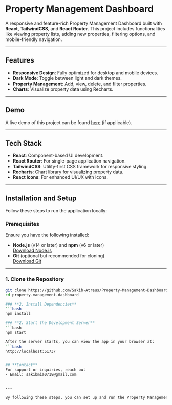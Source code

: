 # **Property Management Dashboard**

A responsive and feature-rich Property Management Dashboard built with **React**, **TailwindCSS**, and **React Router**. This project includes functionalities like viewing property lists, adding new properties, filtering options, and mobile-friendly navigation.

---

## **Features**

- **Responsive Design**: Fully optimized for desktop and mobile devices.
- **Dark Mode**: Toggle between light and dark themes.
- **Property Management**: Add, view, delete, and filter properties.
- **Charts**: Visualize property data using Recharts.

---

## **Demo**

A live demo of this project can be found [here](#) (if applicable).

---

## **Tech Stack**

- **React**: Component-based UI development.
- **React Router**: For single-page application navigation.
- **TailwindCSS**: Utility-first CSS framework for responsive styling.
- **Recharts**: Chart library for visualizing property data.
- **React Icons**: For enhanced UI/UX with icons.

---

## **Installation and Setup**

Follow these steps to run the application locally:

### **Prerequisites**

Ensure you have the following installed:

- **Node.js** (v14 or later) and **npm** (v6 or later)  
  [Download Node.js](https://nodejs.org/)
- **Git** (optional but recommended for cloning)  
  [Download Git](https://git-scm.com/)

---

### **1. Clone the Repository**

````bash
git clone https://github.com/Sakib-Atreus/Property-Management-Dashboard
cd property-management-dashboard

### **2. Install Dependencies**
```bash
npm install

### **2. Start the Development Server**
```bash
npm start

After the server starts, you can view the app in your browser at:
```bash
http://localhost:5173/


## **Contact**
For support or inquiries, reach out
- Email: sakibmia0718@gmail.com


---

By following these steps, you can set up and run the Property Management Dashboard website locally on your machine.
````
